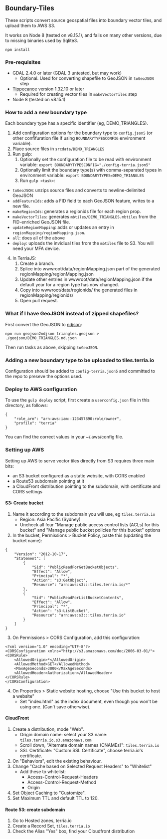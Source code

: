 ## Boundary-Tiles

These scripts convert source geospatial files into boundary vector tiles, and upload them to AWS S3.

It works on Node 8 (tested on v8.15.1), and fails on many other versions, due to missing binaries used by Sqlite3.

```
npm install
```

### Pre-requisites

- GDAL 2.4.0 or later (GDAL 3 untested, but may work)
  - Optional. Used for converting shapefile to GeoJSON in `toGeoJSON` step
- [Tippecanoe](https://github.com/mapbox/tippecanoe) version 1.32.10 or later
  - Required for creating vector tiles in `makeVectorTiles` step
- Node 8 (tested on v8.15.1)

### How to add a new boundary type

Each boundary type has a specific identifier (eg, DEMO_TRIANGLES).

1. Add configuration options for the boundary type to `config.json5` (or other confifuration file if using `BOUNDARYTYPESCONFIG` environment variable).
2. Place source files in `srcdata/DEMO_TRIANGLES`
3. Run gulp:
   1. Optionally set the configuration file to be read with environment variable:
      `export BOUNDARYTYPESCONFIG="./config-terria.json5"`
   2. Optionally limit the boundary type(s) with comma-separated types in environment variable:
      `export BOUNDARYTYPES=DEMO_TRIANGLES`
   3. Run `gulp <task>`:

- `toGeoJSON`: unzips source files and converts to newline-delimited GeoJSON
- `addFeatureIds`: adds a FID field to each GeoJSON feature, writes to a new file.
- `makeRegionIds`: generates a regionids file for each region prop.
- `makeVectorTiles`: generates `mbtiles/DEMO_TRIANGLES.mbtiles` from the FID-enriched GeoJSON file.
- `updateRegionMapping`: adds or updates an entry in `regionMapping/regionMapping.json`.
- `all`: does all of the above
- `deploy`: uploads the invidiual tiles from the `mbtiles` file to S3. You will need your MFA device.

4. In TerriaJS:
   1. Create a branch.
   2. Splice into wwwroot/data/regionMapping.json part of the generated regionMapping/regionMapping.json
   3. Update other entries in wwwroot/data/regionMapping.json if the default year for a region type has now changed.
   4. Copy into wwwroot/data/regionids/ the generated files in regionMapping/regionids/
   5. Open pull request.

### What if I have GeoJSON instead of zipped shapefiles?

First convert the GeoJSON to [ndjson](http://ndjson.org/):

`npm run geojson2ndjson triangles.geojson > ./geojson/DEMO_TRIANGLES.nd.json`

Then run tasks as above, skipping `toGeoJSON`.

### Adding a new boundary type to be uploaded to tiles.terria.io

Configuration should be added to `config-terria.json5` and committed to the repo to preseve the options used.

### Deploy to AWS configuration

To use the `gulp deploy` script, first create a `userconfig.json` file in this directory, as follows:

```
{
    "role_arn": "arn:aws:iam::123457890:role/owner",
    "profile": "terria"
}
```

You can find the correct values in your ~/.aws/config file.

### Setting up AWS

Setting up AWS to serve vector tiles directly from S3 requires three main bits:

- an S3 bucket configured as a static website, with CORS enabled
- a Route53 subdomain pointing at it
- a CloudFront distribution pointing to the subdomain, with certificate and CORS settings

#### S3: Create bucket

1. Name it according to the subdomain you will use, eg `tiles.terria.io`
   - Region: Asia Pacific (Sydney)
   - Uncheck all four "Manage public access control lists (ACLs) for this bucket" and "Manage public bucket policies for this bucket" options
2. In the bucket, Permissions > Bucket Policy, paste this (updating the bucket name):

```
{
    "Version": "2012-10-17",
    "Statement": [
        {
            "Sid": "PublicReadForGetBucketObjects",
            "Effect": "Allow",
            "Principal": "*",
            "Action": "s3:GetObject",
            "Resource": "arn:aws:s3:::tiles.terria.io/*"
        },
        {
            "Sid": "PublicReadForListBucketContents",
            "Effect": "Allow",
            "Principal": "*",
            "Action": "s3:ListBucket",
            "Resource": "arn:aws:s3:::tiles.terria.io"
        }
    ]
}
```

3. On Permissions > CORS Configuration, add this configuration:

```
<?xml version="1.0" encoding="UTF-8"?>
<CORSConfiguration xmlns="http://s3.amazonaws.com/doc/2006-03-01/">
<CORSRule>
    <AllowedOrigin>*</AllowedOrigin>
    <AllowedMethod>GET</AllowedMethod>
    <MaxAgeSeconds>3000</MaxAgeSeconds>
    <AllowedHeader>Authorization</AllowedHeader>
</CORSRule>
</CORSConfiguration>
```

4. On Properties > Static website hosting, choose "Use this bucket to host a website"
   - Set "index.html" as the index document, even though you won't be using one. (Can't save otherwise).

#### CloudFront

1. Create a distribution, mode "Web".
   - Origin domain name: select your S3 name: `tiles.terria.io.s3.amazonaws.com`
   - Scroll down, "Alternate domain names (CNAMEs)": `tiles.terria.io`
   - SSL Certificate: "Custom SSL Certificate", choose terria.io's certificate.
2. On "Behaviors", edit the existing behaviour.
3. Change "Cache based on Selected Request Headers" to "Whitelist"
   - Add these to whitelist:
     - Access-Control-Request-Headers
     - Access-Control-Request-Method
     - Origin
4. Set Object Caching to "Customize".
5. Set Maximum TTL and default TTL to 120.

#### Route 53: create subdomain

1. Go to Hosted zones, terria.io
2. Create a Record Set, `tiles.terria.io`
3. Check the Alias "Yes" box, find your Cloudfront distribution
